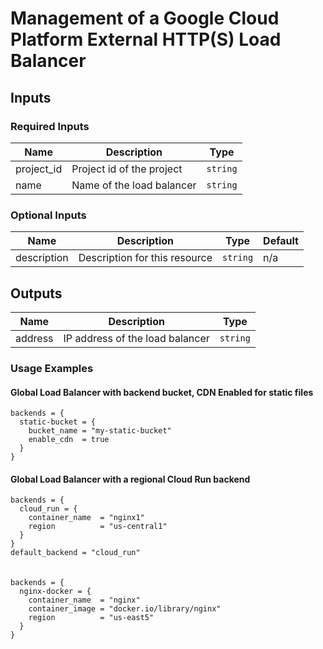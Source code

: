 # Management of a Google Cloud Platform External HTTP(S) Load Balancer

## Inputs 

### Required Inputs

| Name | Description | Type |
|------|-------------|------|
| project\_id | Project id of the project | `string` | 
| name | Name of the load balancer | `string` |

### Optional Inputs

| Name | Description | Type | Default |
|------|-------------|------|---------|
| description | Description for this resource | `string` | n/a |

## Outputs

| Name | Description | Type |
|------|-------------|------|
| address | IP address of the load balancer  | `string` |

### Usage Examples

#### Global Load Balancer with backend bucket, CDN Enabled for static files

```
backends = {
  static-bucket = {
    bucket_name = "my-static-bucket"
    enable_cdn  = true
  }
}
```

#### Global Load Balancer with a regional Cloud Run backend

```
backends = {
  cloud_run = {
    container_name  = "nginx1"
    region          = "us-central1"
  }
}
default_backend = "cloud_run"
```
#### 
```

backends = {
  nginx-docker = {
    container_name  = "nginx"
    container_image = "docker.io/library/nginx"
    region          = "us-east5"
  }
}
```